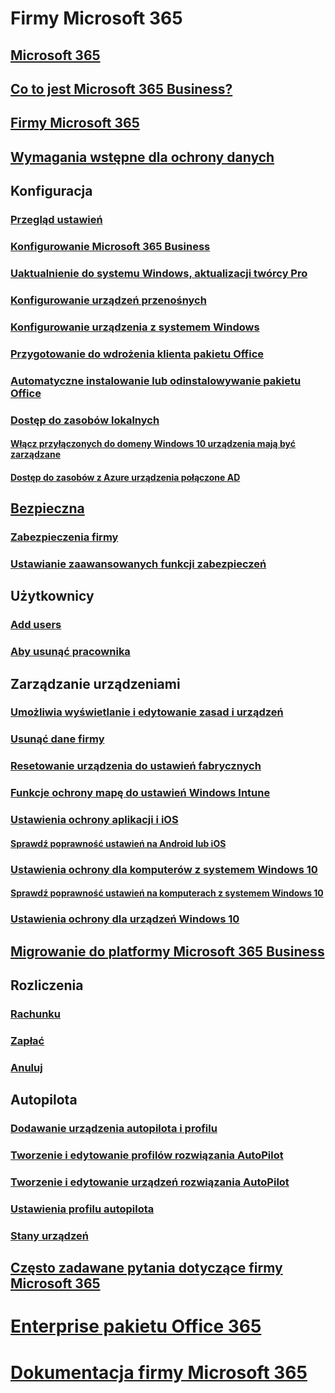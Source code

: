 # Firmy Microsoft 365
## [Microsoft 365](index.md)
## [Co to jest Microsoft 365 Business?](microsoft-365-business-overview.md)
## [Firmy Microsoft 365](sign-up.md)
## [Wymagania wstępne dla ochrony danych](pre-requisites-for-data-protection.md)
## Konfiguracja
### [Przegląd ustawień](set-up-overview.md)
### [Konfigurowanie Microsoft 365 Business](set-up.md)
### [Uaktualnienie do systemu Windows, aktualizacji twórcy Pro](upgrade-to-windows-pro-creators-update.md)
### [Konfigurowanie urządzeń przenośnych](set-up-mobile-devices.md)
### [Konfigurowanie urządzenia z systemem Windows](set-up-windows-devices.md)
### [Przygotowanie do wdrożenia klienta pakietu Office](prepare-for-office-client-deployment.md)
### [Automatyczne instalowanie lub odinstalowywanie pakietu Office](auto-install-or-uninstall-office.md)
### [Dostęp do zasobów lokalnych]()
#### [Włącz przyłączonych do domeny Windows 10 urządzenia mają być zarządzane](manage-windows-devices.md)
#### [Dostęp do zasobów z Azure urządzenia połączone AD](access-resources.md)
## [Bezpieczna](security-features.md)
### [Zabezpieczenia firmy](/Office365/Admin/security-and-compliance/secure-your-business-data?toc=/microsoft-365/business/toc.json&bc=/microsoft-365/business/breadcrumb/toc.json)
### [Ustawianie zaawansowanych funkcji zabezpieczeń](set-up-advanced-security.md)
## Użytkownicy
### [Add users](add-users-m365b.md)
### [Aby usunąć pracownika](/Office365/Admin/add-users/remove-former-employee?toc=/microsoft-365/business/toc.json&bc=/microsoft-365/business/breadcrumb/toc.json)
## Zarządzanie urządzeniami
### [Umożliwia wyświetlanie i edytowanie zasad i urządzeń](view-policies-and-devices.md)
### [Usunąć dane firmy](remove-company-data.md)
### [Resetowanie urządzenia do ustawień fabrycznych](reset-devices-to-factory-settings.md)
### [Funkcje ochrony mapę do ustawień Windows Intune](map-protection-features-to-intune-settings.md)
### [Ustawienia ochrony aplikacji i iOS](app-protection-settings-for-android-and-ios.md)
#### [Sprawdź poprawność ustawień na Android lub iOS](validate-settings-on-android-or-ios.md)
### [Ustawienia ochrony dla komputerów z systemem Windows 10](protection-settings-for-windows-10-pcs.md)
#### [Sprawdź poprawność ustawień na komputerach z systemem Windows 10](validate-settings-on-windows-10-pcs.md)
### [Ustawienia ochrony dla urządzeń Windows 10](protection-settings-for-windows-10-devices.md)
## [Migrowanie do platformy Microsoft 365 Business](migrate-to-microsoft-365-business.md)
## Rozliczenia
### [Rachunku](/Office365/Admin/subscriptions-and-billing/view-your-bill-or-invoice?toc=/microsoft-365/business/toc.json&bc=/microsoft-365/business/breadcrumb/toc.json)
### [Zapłać](/Office365/Admin/subscriptions-and-billing/pay-for-your-subscription?toc=/microsoft-365/business/toc.json&bc=/microsoft-365/business/breadcrumb/toc.json)
### [Anuluj](/Office365/Admin/subscriptions-and-billing/cancel-your-subscription?toc=/microsoft-365/business/toc.json&bc=/microsoft-365/business/breadcrumb/toc.json)
## Autopilota
### [Dodawanie urządzenia autopilota i profilu](add-autopilot-devices-and-profile.md)
### [Tworzenie i edytowanie profilów rozwiązania AutoPilot](create-and-edit-autopilot-profiles.md)
### [Tworzenie i edytowanie urządzeń rozwiązania AutoPilot](create-and-edit-autopilot-devices.md)
### [Ustawienia profilu autopilota](autopilot-profile-settings.md)
### [Stany urządzeń](device-states.md)
## [Często zadawane pytania dotyczące firmy Microsoft 365](support/microsoft-365-business-faqs.md)
# [Enterprise pakietu Office 365](https://docs.microsoft.com/office365/enterprise)
# [Dokumentacja firmy Microsoft 365](https://docs.microsoft.com/microsoft-365)